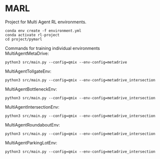 # MARL
Project for Multi Agent RL environments.

```
conda env create -f environment.yml
conda activate rl-project
cd project/pymarl
```
Commands for training individual environments  
MultiAgentMetaDrive:  
```
python3 src/main.py --config=qmix --env-config=metadrive
```
MultiAgentTollgateEnv:
```
python3 src/main.py --config=qmix --env-config=metadrive_intersection
```
MultiAgentBottleneckEnv:
```
python3 src/main.py --config=qmix --env-config=metadrive_intersection
```
MultiAgentIntersectionEnv:
```
python3 src/main.py --config=qmix --env-config=metadrive_intersection
```
MultiAgentRoundaboutEnv:
```
python3 src/main.py --config=qmix --env-config=metadrive_intersection
```
MultiAgentParkingLotEnv:
```
python3 src/main.py --config=qmix --env-config=metadrive_intersection
```
